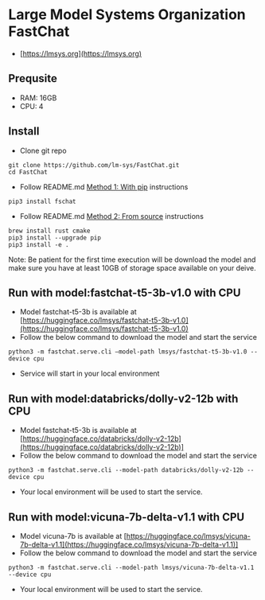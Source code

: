 # Large Model Systems Organization FastChat
- [https://lmsys.org](https://lmsys.org)
## Prequsite
- RAM: 16GB
- CPU: 4

## Install
- Clone git repo
```````
git clone https://github.com/lm-sys/FastChat.git
cd FastChat
```````
- Follow README.md [Method 1: With pip](https://github.com/lm-sys/FastChat/blob/main/README.md#method-1-with-pip) instructions
```````
pip3 install fschat
```````
- Follow README.md [Method 2: From source](https://github.com/lm-sys/FastChat/blob/main/README.md#method-2-from-source) instructions
```````
brew install rust cmake
pip3 install --upgrade pip
pip3 install -e .
```````

Note: Be patient for the first time execution will be download the model and make sure you have at least 10GB of storage space available on your deive. 


## Run with model:fastchat-t5-3b-v1.0 with CPU
- Model fastchat-t5-3b is available at [https://huggingface.co/lmsys/fastchat-t5-3b-v1.0](https://huggingface.co/lmsys/fastchat-t5-3b-v1.0)
- Follow the below command to download the model and start the service
```````
python3 -m fastchat.serve.cli —model-path lmsys/fastchat-t5-3b-v1.0 --device cpu
```````
- Service will start in your local environment


## Run with model:databricks/dolly-v2-12b with CPU
- Model fastchat-t5-3b is available at [https://huggingface.co/databricks/dolly-v2-12b](https://huggingface.co/databricks/dolly-v2-12b)]
- Follow the below command to download the model and start the service
```````
python3 -m fastchat.serve.cli --model-path databricks/dolly-v2-12b --device cpu
```````
- Your local environment will be used to start the service. 

## Run with model:vicuna-7b-delta-v1.1 with CPU
- Model vicuna-7b is available at [https://huggingface.co/lmsys/vicuna-7b-delta-v1.1](https://huggingface.co/lmsys/vicuna-7b-delta-v1.1)]
- Follow the below command to download the model and start the service
```````
python3 -m fastchat.serve.cli --model-path lmsys/vicuna-7b-delta-v1.1 --device cpu
```````
- Your local environment will be used to start the service. 


